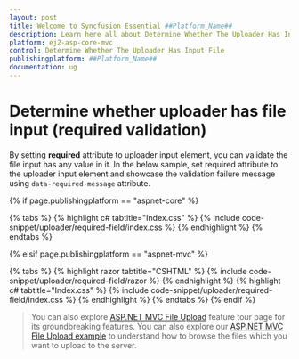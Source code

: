 ```yaml
---
layout: post
title: Welcome to Syncfusion Essential ##Platform_Name##
description: Learn here all about Determine Whether The Uploader Has Input File of Syncfusion Essential ##Platform_Name## widgets based on HTML5 and jQuery.
platform: ej2-asp-core-mvc
control: Determine Whether The Uploader Has Input File
publishingplatform: ##Platform_Name##
documentation: ug
---
```



# Determine whether uploader has file input (required validation)

By setting **required** attribute to uploader input element, you can validate the file input has any value in it.
In the below sample, set required attribute to the uploader input element and showcase the validation failure message using `data-required-message` attribute.

{% if page.publishingplatform == "aspnet-core" %}

{% tabs %}
{% highlight c# tabtitle="Index.css" %}
{% include code-snippet/uploader/required-field/index.css %}
{% endhighlight %}
{% endtabs %}

{% elsif page.publishingplatform == "aspnet-mvc" %}

{% tabs %}
{% highlight razor tabtitle="CSHTML" %}
{% include code-snippet/uploader/required-field/razor %}
{% endhighlight %}
{% highlight c# tabtitle="Index.css" %}
{% include code-snippet/uploader/required-field/index.css %}
{% endhighlight %}
{% endtabs %}
{% endif %}



> You can also explore [ASP.NET MVC File Upload](https://www.syncfusion.com/aspnet-mvc-ui-controls/file-upload) feature tour page for its groundbreaking features. You can also explore our [ASP.NET MVC File Upload example](https://ej2.syncfusion.com/aspnetmvc/Uploader/DefaultFunctionalities#/material) to understand how to browse the files which you want to upload to the server.